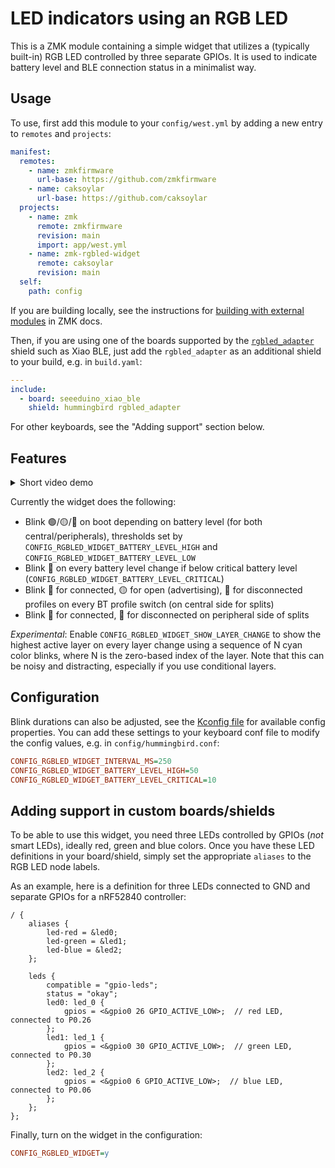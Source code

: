 # LED indicators using an RGB LED

This is a ZMK module containing a simple widget that utilizes a (typically built-in) RGB LED controlled by three separate GPIOs.
It is used to indicate battery level and BLE connection status in a minimalist way.

## Usage

To use, first add this module to your `config/west.yml` by adding a new entry to `remotes` and `projects`:

```yaml west.yml
manifest:
  remotes:
    - name: zmkfirmware
      url-base: https://github.com/zmkfirmware
    - name: caksoylar
      url-base: https://github.com/caksoylar
  projects:
    - name: zmk
      remote: zmkfirmware
      revision: main
      import: app/west.yml
    - name: zmk-rgbled-widget
      remote: caksoylar
      revision: main
  self:
    path: config
```

If you are building locally, see the instructions for [building with external modules](https://zmk.dev/docs/development/build-flash#building-with-external-modules)
in ZMK docs.

Then, if you are using one of the boards supported by the [`rgbled_adapter`](/boards/shields/rgbled_adapter) shield such as Xiao BLE,
just add the `rgbled_adapter` as an additional shield to your build, e.g. in `build.yaml`:

```yaml build.yaml
---
include:
  - board: seeeduino_xiao_ble
    shield: hummingbird rgbled_adapter
```

For other keyboards, see the "Adding support" section below.

## Features

<details>
  <summary>Short video demo</summary>
  See below video for a short demo, running through power on, profile switching and power offs.
  
  https://github.com/caksoylar/zmk-rgbled-widget/assets/7876996/cfd89dd1-ff24-4a33-8563-2fdad2a828d4
</details>

Currently the widget does the following:

- Blink 🟢/🟡/🔴 on boot depending on battery level (for both central/peripherals), thresholds set by `CONFIG_RGBLED_WIDGET_BATTERY_LEVEL_HIGH` and `CONFIG_RGBLED_WIDGET_BATTERY_LEVEL_LOW`
- Blink 🔴 on every battery level change if below critical battery level (`CONFIG_RGBLED_WIDGET_BATTERY_LEVEL_CRITICAL`)
- Blink 🔵 for connected, 🟡 for open (advertising), 🔴 for disconnected profiles on every BT profile switch (on central side for splits)
- Blink 🔵 for connected, 🔴 for disconnected on peripheral side of splits

_Experimental_: Enable `CONFIG_RGBLED_WIDGET_SHOW_LAYER_CHANGE` to show the highest active layer on every layer change
using a sequence of N cyan color blinks, where N is the zero-based index of the layer.
Note that this can be noisy and distracting, especially if you use conditional layers.

## Configuration

Blink durations can also be adjusted, see the [Kconfig file](Kconfig) for available config properties.
You can add these settings to your keyboard conf file to modify the config values, e.g. in `config/hummingbird.conf`:

```ini
CONFIG_RGBLED_WIDGET_INTERVAL_MS=250
CONFIG_RGBLED_WIDGET_BATTERY_LEVEL_HIGH=50
CONFIG_RGBLED_WIDGET_BATTERY_LEVEL_CRITICAL=10
```

## Adding support in custom boards/shields

To be able to use this widget, you need three LEDs controlled by GPIOs (_not_ smart LEDs), ideally red, green and blue colors.
Once you have these LED definitions in your board/shield, simply set the appropriate `aliases` to the RGB LED node labels.

As an example, here is a definition for three LEDs connected to GND and separate GPIOs for a nRF52840 controller:

```dts
/ {
    aliases {
        led-red = &led0;
        led-green = &led1;
        led-blue = &led2;
    };

    leds {
        compatible = "gpio-leds";
        status = "okay";
        led0: led_0 {
            gpios = <&gpio0 26 GPIO_ACTIVE_LOW>;  // red LED, connected to P0.26
        };
        led1: led_1 {
            gpios = <&gpio0 30 GPIO_ACTIVE_LOW>;  // green LED, connected to P0.30
        };
        led2: led_2 {
            gpios = <&gpio0 6 GPIO_ACTIVE_LOW>;  // blue LED, connected to P0.06
        };
    };
};
```

Finally, turn on the widget in the configuration:

```ini
CONFIG_RGBLED_WIDGET=y
```
